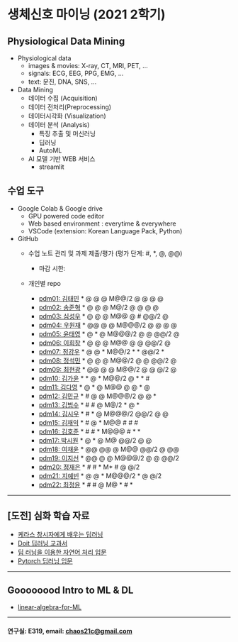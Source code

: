 # 생체신호 마이닝 (2021 2학기)

## Physiological Data Mining
* Physiological data
  - images & movies: X-ray, CT, MRI, PET, ...
  - signals: ECG, EEG, PPG, EMG, ...
  - text: 문진, DNA, SNS, ...
* Data Mining
  - 데이터 수집 (Acquisition)
  - 데이터 전처리(Preprocessing)
  - 데이터시각화 (Visualization)
  - 데이터 분석 (Analysis)
    * 특징 추출 및 머신러닝
    * 딥러닝
    * AutoML
  - AI 모델 기반 WEB 서비스
    * streamlit
    
## 수업 도구
* Google Colab & Google drive
  - GPU powered code editor
  - Web based environment : everytime & everywhere
  - VSCode (extension: Korean Language Pack, Python)
* GitHub
  - 수업 노트 관리 및 과제 제출/평가 (평가 단계: #, *, @, @@)
    * 마감 시한: 
    
  - 개인별 repo  
    * [pdm01: 김태민](https://github.com/KTM001/PDM01) * @ @ @ M@@/2 @ @ @ @
    * [pdm02: 송준혁](https://github.com/916jun/pdm02) * @ @ @ M@/2 @ @ @ @
    * [pdm03: 심성우](https://github.com/pdm03/pdm03) * @ @ @ M@@ @ # @@/2 @
    * [pdm04: 우원재](https://github.com/SALRIGO/pdm04) * @@ @ @ M@@@/2 @ @ @ @
    * [pdm05: 윤태영](https://github.com/xodud5654/PDM05) * @ * @ M@@@/2 @ @ @@/2 @
    * [pdm06: 이희창](https://github.com/Hee0305/PDM06) * @ @ @ M@@ @ @ @@/2 @
    * [pdm07: 정강우](https://github.com/junggangwo/pdm07) * @ @ * M@@/2 * * @@/2 *
    * [pdm08: 정석민](https://github.com/seokmin1/PDM08) * @ @ @ M@@/2 @ @ @@/2 @
    * [pdm09: 최현광](https://github.com/choihyungwang/pdm09) * @@ @ @ M@@/2 @ @ @/2 @
    * [pdm10: 김가윤](https://github.com/20193253/pdm10) * * @ * M@@/2 @ * * #
    * [pdm11: 김다영](https://github.com/dayeong918/pdm011) * @ * @ M@@ @ @ * @
    * [pdm12: 김민규](https://github.com/Skystar728/pdm12) * # @ @ M@@@/2 @ @ * 
    * [pdm13: 김범수](https://github.com/bum3632/pdm13) * # # @ M@/2 * @ *
    * [pdm14: 김시우](https://github.com/loosiu/pdm14) * # * @ M@@@/2 @@/2 @ @
    * [pdm15: 김재익](https://github.com/kim0129s/pdm15) * # @ * M@@ # # #
    * [pdm16: 김호준](https://github.com/hojoooon/PDM16) * # # * M@@@ # * *
    * [pdm17: 박시원](https://github.com/w2j1y12/pdm17) * @ * @ M@ @@/2 @ @
    * [pdm18: 여채윤](https://github.com/ducodbs0516/pdm18) * @@ @@ @ M@@ @@/2 @ @@
    * [pdm19: 이지선](https://github.com/jiseon0516/pdm19) * @@ @ @ M@@@/2 @ @ @@/2
    * [pdm20: 정재은](https://github.com/joung-jaeeun/pdm20) * # # * M* # @ @/2
    * [pdm21: 지예빈](https://github.com/Obliqueflo/PDM21) * @ @ * M@@@/2 * @ @/2
    * [pdm22: 최정윤](https://github.com/yoon0411/pdm22) * # # @ M@ * # *
 ---
 
 ## [도전] 심화 학습 자료

 - [케라스 창시자에게 배우는 딥러닝](https://github.com/rickiepark/deep-learning-with-python-notebooks) 
 - [Doit 딥러닝 교과서](http://easyspub.co.kr/20_Menu/BookView/472/PUB) 
 - [딥 러닝을 이용한 자연어 처리 입문](https://wikidocs.net/book/2155)
 - [Pytorch 딥러닝 입문](https://github.com/Justin-A/DeepLearning101)  
 ---
 ## Goooooood Intro to ML & DL
 - [linear-algebra-for-ML](https://www.freecodecamp.org/news/how-machine-learning-leverages-linear-algebra-to-optimize-model-trainingwhy-you-should-learn-the-fundamentals-of-linear-algebra/)
 ---
 
  #### 연구실: E319, email: chaos21c@gmail.com
 
